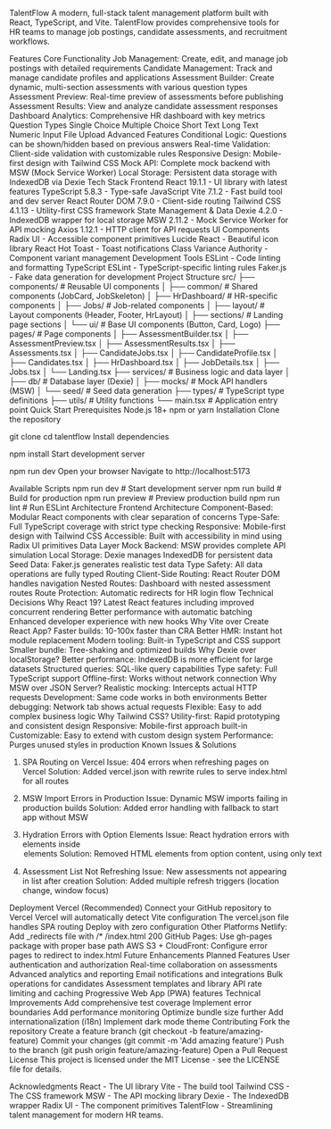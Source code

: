 TalentFlow
A modern, full-stack talent management platform built with React, TypeScript, and Vite. TalentFlow provides comprehensive tools for HR teams to manage job postings, candidate assessments, and recruitment workflows.

Features
Core Functionality
Job Management: Create, edit, and manage job postings with detailed requirements
Candidate Management: Track and manage candidate profiles and applications
Assessment Builder: Create dynamic, multi-section assessments with various question types
Assessment Preview: Real-time preview of assessments before publishing
Assessment Results: View and analyze candidate assessment responses
Dashboard Analytics: Comprehensive HR dashboard with key metrics
Question Types
Single Choice
Multiple Choice
Short Text
Long Text
Numeric Input
File Upload
Advanced Features
Conditional Logic: Questions can be shown/hidden based on previous answers
Real-time Validation: Client-side validation with customizable rules
Responsive Design: Mobile-first design with Tailwind CSS
Mock API: Complete mock backend with MSW (Mock Service Worker)
Local Storage: Persistent data storage with IndexedDB via Dexie
Tech Stack
Frontend
React 19.1.1 - UI library with latest features
TypeScript 5.8.3 - Type-safe JavaScript
Vite 7.1.2 - Fast build tool and dev server
React Router DOM 7.9.0 - Client-side routing
Tailwind CSS 4.1.13 - Utility-first CSS framework
State Management & Data
Dexie 4.2.0 - IndexedDB wrapper for local storage
MSW 2.11.2 - Mock Service Worker for API mocking
Axios 1.12.1 - HTTP client for API requests
UI Components
Radix UI - Accessible component primitives
Lucide React - Beautiful icon library
React Hot Toast - Toast notifications
Class Variance Authority - Component variant management
Development Tools
ESLint - Code linting and formatting
TypeScript ESLint - TypeScript-specific linting rules
Faker.js - Fake data generation for development
Project Structure
src/
├── components/           # Reusable UI components
│   ├── common/          # Shared components (JobCard, JobSkeleton)
│   ├── HrDashboard/     # HR-specific components
│   ├── Jobs/            # Job-related components
│   ├── layout/          # Layout components (Header, Footer, HrLayout)
│   ├── sections/        # Landing page sections
│   └── ui/              # Base UI components (Button, Card, Logo)
├── pages/               # Page components
│   ├── AssessmentBuilder.tsx
│   ├── AssessmentPreview.tsx
│   ├── AssessmentResults.tsx
│   ├── Assessments.tsx
│   ├── CandidateJobs.tsx
│   ├── CandidateProfile.tsx
│   ├── Candidates.tsx
│   ├── HrDashboard.tsx
│   ├── JobDetails.tsx
│   ├── Jobs.tsx
│   └── Landing.tsx
├── services/            # Business logic and data layer
│   ├── db/              # Database layer (Dexie)
│   ├── mocks/           # Mock API handlers (MSW)
│   └── seed/            # Seed data generation
├── types/               # TypeScript type definitions
├── utils/               # Utility functions
└── main.tsx            # Application entry point
Quick Start
Prerequisites
Node.js 18+
npm or yarn
Installation
Clone the repository

git clone <repository-url>
cd talentflow
Install dependencies

npm install
Start development server

npm run dev
Open your browser Navigate to http://localhost:5173

Available Scripts
npm run dev      # Start development server
npm run build    # Build for production
npm run preview  # Preview production build
npm run lint     # Run ESLint
Architecture
Frontend Architecture
Component-Based: Modular React components with clear separation of concerns
Type-Safe: Full TypeScript coverage with strict type checking
Responsive: Mobile-first design with Tailwind CSS
Accessible: Built with accessibility in mind using Radix UI primitives
Data Layer
Mock Backend: MSW provides complete API simulation
Local Storage: Dexie manages IndexedDB for persistent data
Seed Data: Faker.js generates realistic test data
Type Safety: All data operations are fully typed
Routing
Client-Side Routing: React Router DOM handles navigation
Nested Routes: Dashboard with nested assessment routes
Route Protection: Automatic redirects for HR login flow
Technical Decisions
Why React 19?
Latest React features including improved concurrent rendering
Better performance with automatic batching
Enhanced developer experience with new hooks
Why Vite over Create React App?
Faster builds: 10-100x faster than CRA
Better HMR: Instant hot module replacement
Modern tooling: Built-in TypeScript and CSS support
Smaller bundle: Tree-shaking and optimized builds
Why Dexie over localStorage?
Better performance: IndexedDB is more efficient for large datasets
Structured queries: SQL-like query capabilities
Type safety: Full TypeScript support
Offline-first: Works without network connection
Why MSW over JSON Server?
Realistic mocking: Intercepts actual HTTP requests
Development: Same code works in both environments
Better debugging: Network tab shows actual requests
Flexible: Easy to add complex business logic
Why Tailwind CSS?
Utility-first: Rapid prototyping and consistent design
Responsive: Mobile-first approach built-in
Customizable: Easy to extend with custom design system
Performance: Purges unused styles in production
Known Issues & Solutions
1. SPA Routing on Vercel
Issue: 404 errors when refreshing pages on Vercel Solution: Added vercel.json with rewrite rules to serve index.html for all routes

2. MSW Import Errors in Production
Issue: Dynamic MSW imports failing in production builds Solution: Added error handling with fallback to start app without MSW

3. Hydration Errors with Option Elements
Issue: React hydration errors with <span> elements inside <option> elements Solution: Removed HTML elements from option content, using only text

4. Assessment List Not Refreshing
Issue: New assessments not appearing in list after creation Solution: Added multiple refresh triggers (location change, window focus)

Deployment
Vercel (Recommended)
Connect your GitHub repository to Vercel
Vercel will automatically detect Vite configuration
The vercel.json file handles SPA routing
Deploy with zero configuration
Other Platforms
Netlify: Add _redirects file with /* /index.html 200
GitHub Pages: Use gh-pages package with proper base path
AWS S3 + CloudFront: Configure error pages to redirect to index.html
Future Enhancements
Planned Features
 User authentication and authorization
 Real-time collaboration on assessments
 Advanced analytics and reporting
 Email notifications and integrations
 Bulk operations for candidates
 Assessment templates and library
 API rate limiting and caching
 Progressive Web App (PWA) features
Technical Improvements
 Add comprehensive test coverage
 Implement error boundaries
 Add performance monitoring
 Optimize bundle size further
 Add internationalization (i18n)
 Implement dark mode theme
Contributing
Fork the repository
Create a feature branch (git checkout -b feature/amazing-feature)
Commit your changes (git commit -m 'Add amazing feature')
Push to the branch (git push origin feature/amazing-feature)
Open a Pull Request
License
This project is licensed under the MIT License - see the LICENSE file for details.

Acknowledgments
React - The UI library
Vite - The build tool
Tailwind CSS - The CSS framework
MSW - The API mocking library
Dexie - The IndexedDB wrapper
Radix UI - The component primitives
TalentFlow - Streamlining talent management for modern HR teams.
